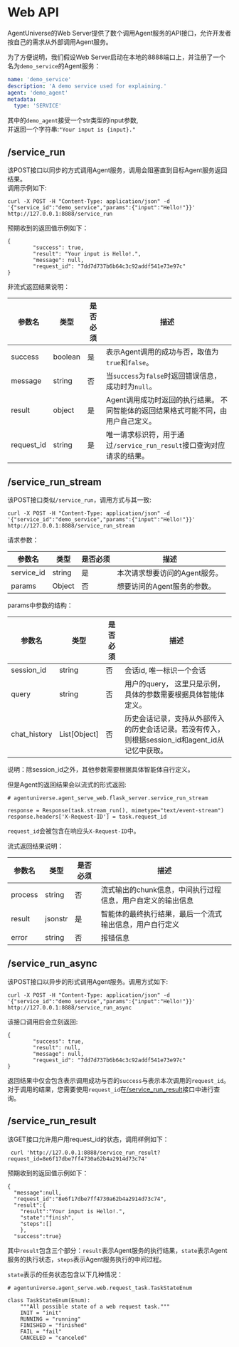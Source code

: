 # Web API

AgentUniverse的Web Server提供了数个调用Agent服务的API接口，允许开发者按自己的需求从外部调用Agent服务。

为了方便说明，我们假设Web Server启动在本地的8888端口上，并注册了一个名为`demo_service`的Agent服务：

```yaml
name: 'demo_service'
description: 'A demo service used for explaining.'
agent: 'demo_agent'
metadata:
  type: 'SERVICE'
```

其中的`demo_agent`接受一个str类型的input参数,  
并返回一个字符串:`"Your input is {input}."`

## /service_run

该POST接口以同步的方式调用Agent服务，调用会阻塞直到目标Agent服务返回结果。  
调用示例如下:

```shell
curl -X POST -H "Content-Type: application/json" -d '{"service_id":"demo_service","params":{"input":"Hello!"}}' http://127.0.0.1:8888/service_run
```

预期收到的返回值示例如下：

```shell
{
        "success": true,
        "result": "Your input is Hello!.",
        "message": null,
        "request_id": "7dd7d737b6b64c3c92addf541e73e97c"
}
```

非流式返回结果说明：

| 参数名        | 类型      | 是否必须 | 描述                                            |
|------------|---------|------|-----------------------------------------------|
| success    | boolean | 是    | 表示Agent调用的成功与否，取值为`true`和`false`。             |
| message    | string  | 否    | 当`success`为`false`时返回错误信息，成功时为`null`。         |
| result     | object  | 是    | Agent调用成功时返回的执行结果。 不同智能体的返回结果格式可能不同，由用户自己定义。  |
| request_id | string  | 是    | 唯一请求标识符，用于通过`/service_run_result`接口查询对应请求的结果。 |

## /service_run_stream

该POST接口类似`/service_run`，调用方式与其一致:

```shell
curl -X POST -H "Content-Type: application/json" -d '{"service_id":"demo_service","params":{"input":"Hello!"}}' http://127.0.0.1:8888/service_run_stream
```

请求参数：

| 参数名        | 类型     | 是否必须 | 描述                |
|------------|--------|------|-------------------|
| service_id | string | 是    | 本次请求想要访问的Agent服务。 |
| params     | Object | 否    | 想要访问的Agent服务的参数。  |  

params中参数的结构：

| 参数名          | 类型           | 是否必须 | 描述                                                        |
|--------------|--------------|------|-----------------------------------------------------------|
| session_id   | string       | 否    | 会话id, 唯一标识一个会话                                            |
| query        | string       | 否    | 用户的query， 这里只是示例，具体的参数需要根据具体智能体定义。                        |
| chat_history | List[Object] | 否    | 历史会话记录，支持从外部传入的历史会话记录。若没有传入，则根据session_id和agent_id从记忆中获取。 |

说明：除session_id之外，其他参数需要根据具体智能体自行定义。

但是Agent的返回结果会以流式的形式返回:

```text
# agentuniverse.agent_serve_web.flask_server.service_run_stream

response = Response(task.stream_run(), mimetype="text/event-stream")
response.headers['X-Request-ID'] = task.request_id
```

`request_id`会被包含在响应头`X-Request-ID`中。

流式返回结果说明：

| 参数名     | 类型      | 是否必须 | 描述                               |
|---------|---------|------|----------------------------------|
| process | string  | 否    | 流式输出的chunk信息，中间执行过程信息，用户自定义的输出信息 |
| result  | jsonstr | 是    | 智能体的最终执行结果，最后一个流式输出信息，用户自行定义     |                                           
| error   | string  | 否    | 报错信息                             |

## /service_run_async

该POST接口以异步的形式调用Agent服务。调用方式如下:

```shell
curl -X POST -H "Content-Type: application/json" -d '{"service_id":"demo_service","params":{"input":"Hello!"}}' http://127.0.0.1:8888/service_run_async
```

该接口调用后会立刻返回:

```shell
{
        "success": true,
        "result": null,
        "message": null,
        "request_id": "7dd7d737b6b64c3c92addf541e73e97c"
}
```

返回结果中仅会包含表示调用成功与否的`success`与表示本次调用的`request_id`。
对于调用的结果，您需要使用`request_id`在[/service_run_result]()接口中进行查询。

## /service_run_result

该GET接口允许用户用request_id的状态，调用样例如下：

```shell
 curl 'http://127.0.0.1:8888/service_run_result?request_id=8e6f17dbe7ff4730a62b4a2914d73c74'
```

预期收到的返回值示例如下：

```shell
{
  "message":null,
  "request_id":"8e6f17dbe7ff4730a62b4a2914d73c74",
  "result":{
    "result":"Your input is Hello!.",
    "state":"finish",
    "steps":[]
    },
  "success":true}

```

其中`result`包含三个部分：`result`表示Agent服务的执行结果，`state`表示Agent服务的执行状态，`steps`表示Agent服务执行的中间过程。

`state`表示的任务状态包含以下几种情况：

```text
# agentuniverse.agent_serve.web.request_task.TaskStateEnum

class TaskStateEnum(Enum):
    """All possible state of a web request task."""
    INIT = "init"
    RUNNING = "running"
    FINISHED = "finished"
    FAIL = "fail"
    CANCELED = "canceled"
```
